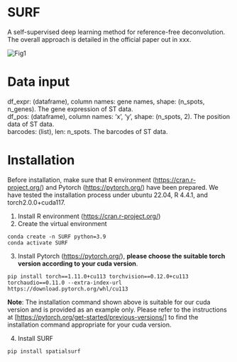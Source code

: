 # SURF
A self-supervised deep learning method for reference-free deconvolution. The overall approach is detailed in the official paper out in xxx.

![Fig1](https://github.com/user-attachments/assets/45018ff0-2680-4ed5-9e09-3616b60f73cb)

# Data input  
df_expr: (dataframe), column names: gene names, shape: (n_spots, n_genes). The gene expression of ST data.  
df_pos: (dataframe), column names: ‘x’, ‘y’, shape: (n_spots, 2). The position data of ST data.  
barcodes: (list), len: n_spots. The barcodes of ST data.  

# Installation
Before installation, make sure that R environment (https://cran.r-project.org/) and Pytorch (https://pytorch.org/) have been prepared.
We have tested the installation process under ubuntu 22.04, R 4.4.1, and torch2.0.0+cuda117.
1. Install R environment (https://cran.r-project.org/)
2. Create the virtual environment
```
conda create -n SURF python=3.9   
conda activate SURF   
```
3. Install Pytorch (https://pytorch.org/), **please choose the suitable torch version according to your cuda version**.
```
pip install torch==1.11.0+cu113 torchvision==0.12.0+cu113 torchaudio==0.11.0 --extra-index-url https://download.pytorch.org/whl/cu113 
```
**Note**: The installation command shown above is suitable for our cuda version and is provided as an example only. Please refer to the instructions at [https://pytorch.org/get-started/previous-versions/] to find the installation command appropriate for your cuda version.

4. Install SURF
```
pip install spatialsurf
```


